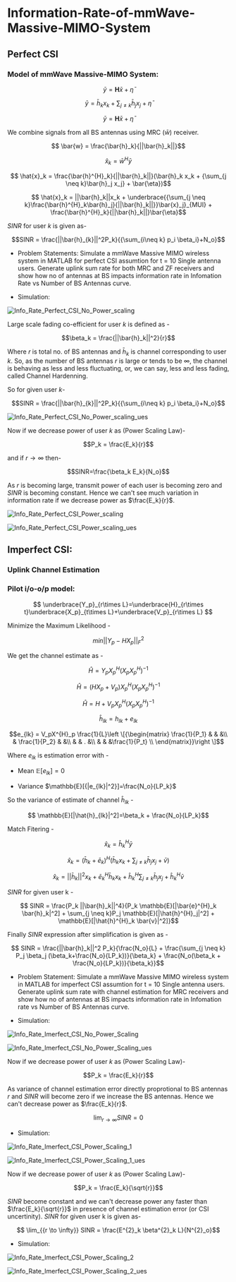 # Information-Rate-of-mmWave-Massive-MIMO-System
## Perfect CSI 

### Model of mmWave Massive-MIMO System:


```math
    \bar{y} = \textbf{H}\bar{x} + \bar{\eta} 
```


```math
    \bar{y} = \bar{h}_k x_k + {\sum_{j \neq k}\bar{h}_j x_j} + \bar{\eta} 
```


```math
    \bar{y} = \textbf{H}\bar{x} + \bar{\eta} 
```

We combine signals from all BS antennas using MRC ($\bar{w}$) receiver.


```math
    \bar{w} = \frac{\bar{h}_k}{||\bar{h}_k||}
```


```math
    \hat{x}_k = \bar{w}^{H}\bar{y}
```


```math
    \hat{x}_k = \frac{\bar{h}^{H}_k}{||\bar{h}_k||}(\bar{h}_k x_k + {\sum_{j \neq k}\bar{h}_j x_j} + \bar{\eta})
```



```math
    \hat{x}_k = ||\bar{h}_k||x_k + \underbrace{{\sum_{j \neq k}\frac{\bar{h}^{H}_k\bar{h}_j}{||\bar{h}_k||}}\bar{x}_j}_{MUI} + \frac{\bar{h}^{H}_k}{||\bar{h}_k||}\bar{\eta}
```


$SINR$ for user $k$ is given as-


```math
SINR = \frac{||\bar{h}_{k}||^2P_k}{{\sum_{i\neq k} p_i \beta_i}+N_o}
```


- Problem Statements: Simulate a mmWave Massive MIMO wireless system in MATLAB for perfect CSI assumtion for t = 10 Single antenna users. Generate uplink sum rate for both MRC and ZF receivers and show how no of antennas at BS impacts information rate in Infomation Rate vs Number of BS Antennas curve. 

- Simulation:


![Info_Rate_Perfect_CSI_No_Power_scaling](Info_Rate_Perfect_CSI_No_Power_scaling.png)


Large scale fading co-efficient for user $k$ is defined as - 


$$\beta_k = \frac{||\bar{h}_k||^2}{r}$$


Where $r$ is total no. of BS antennas and $\bar{h}_k$ is channel corresponding to user $k$. So, as the number of BS antennas $r$ is large or tends to be $\infty$, the channel is behaving as less and less fluctuating, or, we can say, less and less fading, called Channel Hardenning.


So for given user $k$-


```math
SINR = \frac{||\bar{h}_{k}||^2P_k}{{\sum_{i\neq k} p_i \beta_i}+N_o}
```


![Info_Rate_Perfect_CSI_No_Power_scaling_ues](Info_Rate_Perfect_CSI_No_Power_scaling_ues.png)


Now if we decrease power of user $k$ as (Power Scaling Law)-


$$P_k = \frac{E_k}{r}$$


and if $r\rightarrow\infty$ then-


$$SINR=\frac{\beta_k E_k}{N_o}$$


As $r$ is becoming large, transmit power of each user is becoming zero and $SINR$ is becoming constant. Hence we can't see much variation in information rate if we decrease power as $\frac{E_k}{r}$.


![Info_Rate_Perfect_CSI_Power_scaling](Info_Rate_Perfect_CSI_Power_scaling.png)


![Info_Rate_Perfect_CSI_Power_scaling_ues](Info_Rate_Perfect_CSI_Power_scaling_ues.png)


## Imperfect CSI:

### Uplink Channel Estimation
### Pilot i/o-o/p model:


```math
       \underbrace{Y_p}_{r\times L}=\underbrace{H}_{r\times t}\underbrace{X_p}_{t\times L}+\underbrace{V_p}_{r\times L} 
```


Minimize the Maximum Likelihood -


```math
        min ||Y_p-HX_p||^{2}_F
```


We get the channel estimate as -


```math
        \hat{H} = Y_pX^{H}_p(X_pX^{H}_p)^{-1}
```


```math
       \hat{H} = (HX_p+V_p)X^{H}_p(X_pX^{H}_p)^{-1}
 
```


```math
        \hat{H} = H + V_pX^{H}_p(X_pX^{H}_p)^{-1}    
```


```math
        \hat{h}_{lk}=h_{lk}+e_{lk}
```


$$e_{lk} = V_pX^{H}_p \frac{1}{L}\left \[{\begin{matrix}
\frac{1}{P_1} & & &\\
 & \frac{1}{P_2} & &\\
 & & . &\\
 & & &\frac{1}{P_t} \\
\end{matrix}}\right \]$$


Where $e_{lk}$ is estimation error with -

- Mean $\mathbb{E}[e_{lk}]=0$

- Variance $\mathbb{E}[{|e_{lk}|^2}]=\frac{N_o}{LP_k}$

So the variance of estimate of channel $\hat{h}_{lk}$ -


```math
    \mathbb{E}[|\hat{h}_{lk}|^2]=\beta_k + \frac{N_o}{LP_k}
```

Match Fitering - 

```math
    \hat{x}_k = \hat{h}^{H}_k \bar{y}
```


```math
    \hat{x}_k = (\bar{h}_k + \bar{e}_k)^H (\bar{h}_k x_k + {\sum_{j \neq k}\bar{h}_j x_j} + \bar{v})
```


```math
    \hat{x}_k = ||\bar{h}_k||^2 x_k + \bar{e}^{H}_k \bar{h}_k x_k + \hat{h}^{H}_k {\sum_{j \neq k}\bar{h}_j x_j} + \hat{h}^{H}_k \bar{v}
```

$SINR$ for given user k - 

```math
    SINR = \frac{P_k ||\bar{h}_k||^4}{P_k \mathbb{E}[|\bar{e}^{H}_k \bar{h}_k|^2] + \sum_{j \neq k}P_j \mathbb{E}[|\hat{h}^{H}_j|^2] + \mathbb{E}[|\hat{h}^{H}_k \bar{v}|^2]}
```


Finally $SINR$ expression after simplification is given as -


```math
    SINR = \frac{||\bar{h}_k||^2 P_k}{\frac{N_o}{L} + \frac{\sum_{j \neq k} P_j \beta_j (\beta_k+\frac{N_o}{LP_k})}{\beta_k} + \frac{N_o(\beta_k + \frac{N_o}{LP_k})}{\beta_k}}
```


- Problem Statement: Simulate a mmWave Massive MIMO wireless system in MATLAB for imperfect CSI assumtion for t = 10 Single antenna users. Generate uplink sum rate with channel estimation for MRC receivers and show how no of antennas at BS impacts information rate in Infomation rate vs Number of BS Antennas curve. 


- Simulation: 


![Info_Rate_Imerfect_CSI_No_Power_Scaling](Info_Rate_Imperfect_CSI_No_Power_Scaling.tif)


![Info_Rate_Imerfect_CSI_No_Power_Scaling_ues](Info_Rate_Imperfect_CSI_No_Power_Scaling_ues.tif)


Now if we decrease power of user $k$ as (Power Scaling Law)-


$$P_k = \frac{E_k}{r}$$


As variance of channel estimation error directly proprotional to BS antennas $r$ and $SINR$ will become zero if we increase the BS antennas. Hence we can't decrease power as $\frac{E_k}{r}$.  


$$\lim_{{r \to \infty}} SINR = 0$$


- Simulation: 


![Info_Rate_Imerfect_CSI_Power_Scaling_1](Info_Rate_Imperfect_CSI_Power_Scaling_1.png)


![Info_Rate_Imerfect_CSI_Power_Scaling_1_ues](Info_Rate_Imperfect_CSI_Power_Scaling_1_ues.png)


Now if we decrease power of user $k$ as (Power Scaling Law)-


$$P_k = \frac{E_k}{\sqrt{r}}$$


$SINR$ become constant and we can't decrease power any faster than $\frac{E_k}{\sqrt{r}}$ in presence of channel estimation error (or CSI uncertinity). $SINR$ for given user k is given as-


```math
    \lim_{{r \to \infty}} SINR = \frac{E^{2}_k \beta^{2}_k L}{N^{2}_o}
```


- Simulation: 


![Info_Rate_Imerfect_CSI_Power_Scaling_2](Info_Rate_Imperfect_CSI_Power_Scaling_2.png)


![Info_Rate_Imerfect_CSI_Power_Scaling_2_ues](Info_Rate_Imperfect_CSI_Power_Scaling_2_ues.png)